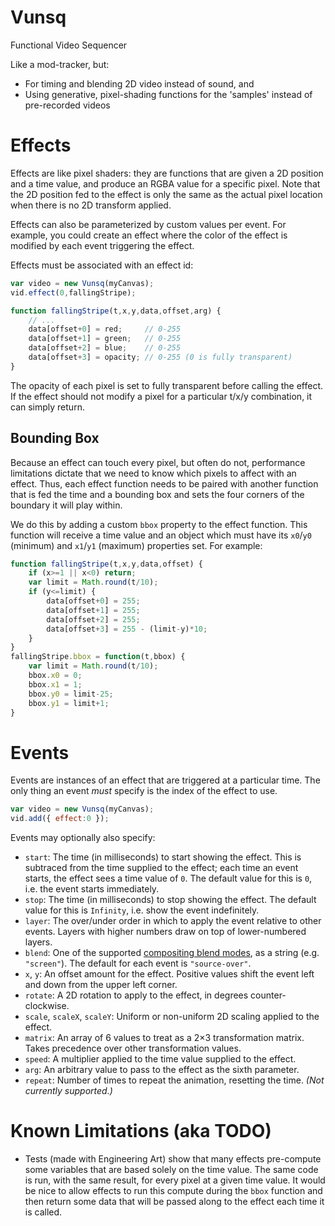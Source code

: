 # Vunsq
Functional Video Sequencer

Like a mod-tracker, but:

* For timing and blending 2D video instead of sound, and
* Using generative, pixel-shading functions for the 'samples' instead of pre-recorded videos

# Effects

Effects are like pixel shaders: they are functions that are given a 2D position and a time value, and produce an RGBA value for a specific pixel. Note that the 2D position fed to the effect is only the same as the actual pixel location when there is no 2D transform applied.

Effects can also be parameterized by custom values per event. For example, you could create an effect where the color of the effect is modified by each event triggering the effect.

Effects must be associated with an effect id:

```js
var video = new Vunsq(myCanvas);
vid.effect(0,fallingStripe);

function fallingStripe(t,x,y,data,offset,arg) {
	// ...
	data[offset+0] = red;     // 0-255
	data[offset+1] = green;   // 0-255
	data[offset+2] = blue;    // 0-255
	data[offset+3] = opacity; // 0-255 (0 is fully transparent)
}
```

The opacity of each pixel is set to fully transparent before calling the effect. If the effect should not modify a pixel for a particular t/x/y combination, it can simply return.


## Bounding Box

Because an effect can touch every pixel, but often do not, performance limitations dictate that we need to know which pixels to affect with an effect. Thus, each effect function needs to be paired with another function that is fed the time and a bounding box and sets the four corners of the boundary it will play within.

We do this by adding a custom `bbox` property to the effect function. This function will receive a time value and an object which must have its `x0`/`y0` (minimum) and `x1`/`y1` (maximum) properties set. For example:

```js
function fallingStripe(t,x,y,data,offset) {
	if (x>=1 || x<0) return;
	var limit = Math.round(t/10);
	if (y<=limit) {
		data[offset+0] = 255;
		data[offset+1] = 255;
		data[offset+2] = 255;
		data[offset+3] = 255 - (limit-y)*10;
	}
}
fallingStripe.bbox = function(t,bbox) {
	var limit = Math.round(t/10);
	bbox.x0 = 0;
	bbox.x1 = 1;
	bbox.y0 = limit-25;
	bbox.y1 = limit+1;
}
```

# Events

Events are instances of an effect that are triggered at a particular time. The only thing an event *must* specify is the index of the effect to use.

```js
var video = new Vunsq(myCanvas);
vid.add({ effect:0 });
```

Events may optionally also specify:

* `start`: The time (in milliseconds) to start showing the effect. This is subtraced from the time supplied to the effect; each time an event starts, the effect sees a time value of `0`. The default value for this is `0`, i.e. the event starts immediately.
* `stop`: The time (in milliseconds) to stop showing the effect. The default value for this is `Infinity`, i.e. show the event indefinitely.
* `layer`: The over/under order in which to apply the event relative to other events. Layers with higher numbers draw on top of lower-numbered layers.
* `blend`: One of the supported [compositing blend modes](https://developer.mozilla.org/en-US/docs/Web/API/CanvasRenderingContext2D/globalCompositeOperation), as a string (e.g. `"screen"`). The default for each event is `"source-over"`.
* `x`, `y`: An offset amount for the effect. Positive values shift the event left and down from the upper left corner.
* `rotate`: A 2D rotation to apply to the effect, in degrees counter-clockwise.
* `scale`, `scaleX`, `scaleY`: Uniform or non-uniform 2D scaling applied to the effect.
* `matrix`: An array of 6 values to treat as a 2×3 transformation matrix. Takes precedence over other transformation values.
* `speed`: A multiplier applied to the time value supplied to the effect.
* `arg`: An arbitrary value to pass to the effect as the sixth parameter.
* `repeat`: Number of times to repeat the animation, resetting the time. _(Not currently supported.)_


# Known Limitations (aka TODO)

* Tests (made with Engineering Art) show that many effects pre-compute some variables that are based solely on the time value. The same code is run, with the same result, for every pixel at a given time value. It would be nice to allow effects to run this compute during the `bbox` function and then return some data that will be passed along to the effect each time it is called.
